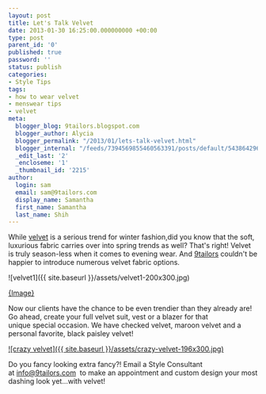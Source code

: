 ```yaml
---
layout: post
title: Let's Talk Velvet
date: 2013-01-30 16:25:00.000000000 +00:00
type: post
parent_id: '0'
published: true
password: ''
status: publish
categories:
- Style Tips
tags:
- how to wear velvet
- menswear tips
- velvet
meta:
  blogger_blog: 9tailors.blogspot.com
  blogger_author: Alycia
  blogger_permalink: "/2013/01/lets-talk-velvet.html"
  blogger_internal: "/feeds/7394569855460563391/posts/default/5438642965547421092"
  _edit_last: '2'
  _encloseme: '1'
  _thumbnail_id: '2215'
author:
  login: sam
  email: sam@9tailors.com
  display_name: Samantha
  first_name: Samantha
  last_name: Shih
---
```

While [velvet](http://en.wikipedia.org/wiki/Velvet) is a serious trend for winter fashion,did you know that the soft, luxurious fabric carries over into spring trends as well? That's right! Velvet is truly season-less when it comes to evening wear. And [9tailors](http://www.9tailors.com/) couldn't be happier to introduce numerous velvet fabric options.

![velvet1]({{ site.baseurl }}/assets/velvet1-200x300.jpg)

[{Image}](http://www.trashness.com/wp-content/uploads/2010/10/Velvet-suits1.jpg)

Now our clients have the chance to be even trendier than they already are! Go ahead, create your full velvet suit, vest or a blazer for that unique special occasion. We have checked velvet, maroon velvet and a personal favorite, black paisley velvet!

[![crazy velvet]({{ site.baseurl }}/assets/crazy-velvet-196x300.jpg)](http://blog.9tailors.com/uploads/crazy-velvet.jpg)

Do you fancy looking extra fancy?! Email a Style Consultant at [info@9tailors.com](mailto:info@9tailors.com)  to make an appointment and custom design your most dashing look yet...with velvet!